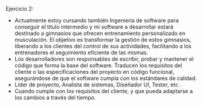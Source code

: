 Ejercicio 2:
- Actualmente estoy cursando también Ingeniería de software para conseguir el título intermedio y mi software a desarrollar estará destinado a gimnasios que ofrecen entrenamiento personalizado en musculación. El objetivo es transformar la gestión de estos gimnasios, liberando a los clientes del control de sus actividades, facilitando a los entrenadores el seguimiento eficiente de las mismas.
- Los desarrolladores son responsables de escribir, probar y mantener el código que forma la base del software. Traducen los requisitos del cliente o las especificaciones del proyecto en código funcional, asegurándose de que el software cumpla con los estándares de calidad.
- Lider de proyecto, Analista de sistemas, Diseñador UI, Tester, etc .
- Cuando cumple con los requisitos del cliente, y que pueda adaptarse a los cambios a través del tiempo.
